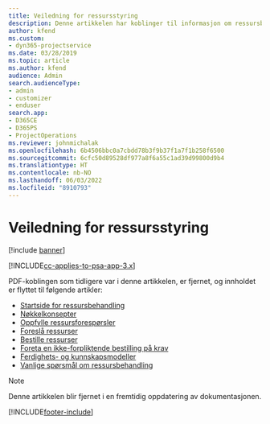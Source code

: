 ```yaml
---
title: Veiledning for ressursstyring
description: Denne artikkelen har koblinger til informasjon om ressursbehandling i Project Service Automation
author: kfend
ms.custom:
- dyn365-projectservice
ms.date: 03/28/2019
ms.topic: article
ms.author: kfend
audience: Admin
search.audienceType:
- admin
- customizer
- enduser
search.app:
- D365CE
- D365PS
- ProjectOperations
ms.reviewer: johnmichalak
ms.openlocfilehash: 6b4506bbc0a7cbdd78b3f9b37f1a7f1b258f6500
ms.sourcegitcommit: 6cfc50d89528df977a8f6a55c1ad39d99800d9b4
ms.translationtype: HT
ms.contentlocale: nb-NO
ms.lasthandoff: 06/03/2022
ms.locfileid: "8910793"
---
```

# <a name="resource-management-guide"></a>Veiledning for ressursstyring

[!include [banner](../../includes/psa-now-project-operations.md)]

[!INCLUDE[cc-applies-to-psa-app-3.x](../../includes/cc-applies-to-psa-app-3x.md)]

PDF-koblingen som tidligere var i denne artikkelen, er fjernet, og innholdet er flyttet til følgende artikler:

- [Startside for ressursbehandling](../resource-management-home-page.md)
- [Nøkkelkonsepter](../reports-key-concepts.md)
- [Oppfylle ressursforespørsler](../resource-management-fulfill-requests.md)
- [Foreslå ressurser](../resource-management-propose-resources.md)
- [Bestille ressurser](../resource-management-book-resources-scheduleboard.md)
- [Foreta en ikke-forpliktende bestilling på krav](../resource-management-softbook-requirements.md)
- [Ferdighets- og kunnskapsmodeller](../resource-management-skills-proficiency.md)
- [Vanlige spørsmål om ressursbehandling](../resource-management-faq.md)

> [!NOTE]
> Denne artikkelen blir fjernet i en fremtidig oppdatering av dokumentasjonen. 


[!INCLUDE[footer-include](../../includes/footer-banner.md)]
